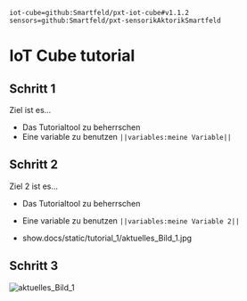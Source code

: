 ```package
iot-cube=github:Smartfeld/pxt-iot-cube#v1.1.2
sensors=github:Smartfeld/pxt-sensorikAktorikSmartfeld

```
# IoT Cube tutorial

## Schritt 1

Ziel ist es...

* Das Tutorialtool zu beherrschen
* Eine variable zu benutzen ``||variables:meine Variable||`` 


## Schritt 2

Ziel 2 ist es...

* Das Tutorialtool zu beherrschen
* Eine variable zu benutzen ``||variables:meine Variable 2||`` 

* show.docs/static/tutorial_1/aktuelles_Bild_1.jpg

## Schritt 3

![aktuelles_Bild_1](https://github.com/Beliz91/pxt-mein-iot-tutorial/tree/master/docs/static/tutorial_1/aktuelles_Bild_1.jpg)